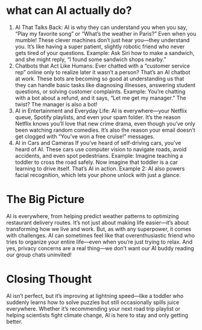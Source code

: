 # what can AI actually do?
1. AI That Talks Back: 
AI is why they can understand you when you say, “Play my favorite song” or “What’s the weather in Paris?” Even when you mumble! These clever machines don’t just hear you—they understand you. It’s like having a super patient, slightly robotic friend who never gets tired of your questions.
Example: Ask Siri how to make a sandwich, and she might reply, “I found some sandwich shops nearby.” 
2. Chatbots that Act Like Humans: 
Ever chatted with a “customer service rep” online only to realize later it wasn’t a person? That’s an AI chatbot at work. These bots are becoming so good at understanding us that they can handle basic tasks like diagnosing illnesses, answering student questions, or solving customer complaints.
Example: You’re chatting with a bot about a refund, and it says, “Let me get my manager.” The twist? The manager is also a bot!
3. AI in Entertainment and Everyday Life: 
AI is everywhere—your Netflix queue, Spotify playlists, and even your spam folder. It’s the reason Netflix knows you’ll love that new crime drama, even though you’ve only been watching random comedies. It’s also the reason your email doesn’t get clogged with “You’ve won a free cruise!” messages.
4. AI in Cars and Cameras
If you’ve heard of self-driving cars, you’ve heard of AI. These cars use computer vision to navigate roads, avoid accidents, and even spot pedestrians.
Example: Imagine teaching a toddler to cross the road safely. Now imagine that toddler is a car learning to drive itself. That’s AI in action.
Example 2: AI also powers facial recognition, which lets your phone unlock with just a glance.

# The Big Picture
AI is everywhere, from helping predict weather patterns to optimizing restaurant delivery routes. It’s not just about making life easier—it’s about transforming how we live and work. But, as with any superpower, it comes with challenges. AI can sometimes feel like that overenthusiastic friend who tries to organize your entire life—even when you’re just trying to relax. And yes, privacy concerns are a real thing—we don’t want our AI buddy reading our group chats uninvited!

# Closing Thought
AI isn’t perfect, but it’s improving at lightning speed—like a toddler who suddenly learns how to solve puzzles but still occasionally spills juice everywhere. Whether it’s recommending your next road trip playlist or helping scientists fight climate change, AI is here to stay and only getting better.